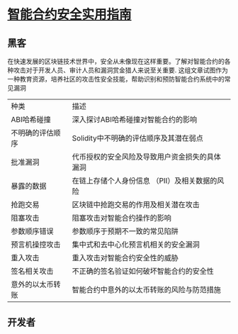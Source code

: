 # [智能合约安全实用指南](https://scsfg.io/)

## 黑客

在快速发展的区块链技术世界中，安全从未像现在这样重要。了解对智能合约的各种攻击对于开发人员、审计人员和漏洞赏金猎人来说至关重要. 这组文章试图作为一种教育资源，培养社区的攻击性安全技能，帮助识别和预防智能合约系统中的常见漏洞

|                  |                                                |
| :--------------- | :--------------------------------------------- |
| 种类             | 描述                                           |
| ABI哈希碰撞      | 深入探讨ABI哈希碰撞对智能合约的影响            |
| 不明确的评估顺序 | Solidity中不明确的评估顺序及其潜在弱点         |
| 批准漏洞         | 代币授权的安全风险及导致用户资金损失的具体漏洞 |
| 暴露的数据       | 在链上存储个人身份信息 （PII）及相关数据的风险 |
| 抢跑交易         | 区块链中抢跑交易的作用及相关潜在攻击           |
| 阻塞攻击         | 阻塞攻击对智能合约操作的影响                   |
| 参数顺序错误     | 参数顺序于预期不一致的常见陷阱                 |
| 预言机操控攻击   | 集中式和去中心化预言机相关的安全漏洞           |
| 重入攻击         | 重入攻击对智能合约安全性的威胁                 |
| 签名相关攻击     | 不正确的签名验证如何破坏智能合约的安全性       |
| 意外的以太币转账 | 智能合约中意外的以太币转账的风险与防范措施     |

## 开发者
